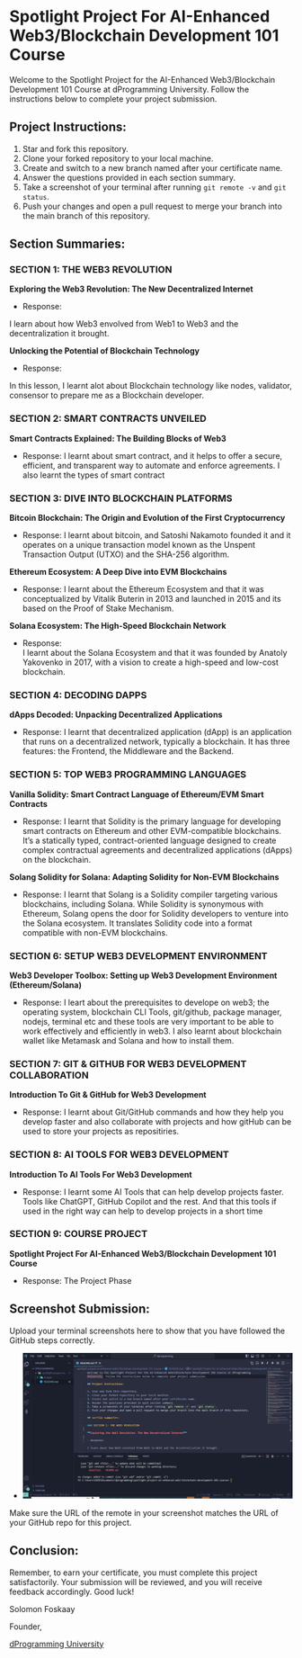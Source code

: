 # Spotlight Project For AI-Enhanced Web3/Blockchain Development 101 Course

Welcome to the Spotlight Project for the AI-Enhanced Web3/Blockchain Development 101 Course at dProgramming University. Follow the instructions below to complete your project submission.

## Project Instructions:

1. Star and fork this repository.
2. Clone your forked repository to your local machine.
3. Create and switch to a new branch named after your certificate name.
4. Answer the questions provided in each section summary.
5. Take a screenshot of your terminal after running `git remote -v` and `git status`.
6. Push your changes and open a pull request to merge your branch into the main branch of this repository.

## Section Summaries:

### SECTION 1: THE WEB3 REVOLUTION

**Exploring the Web3 Revolution: The New Decentralized Internet**

- Response:

I learn about how Web3 envolved from Web1 to Web3 and the decentralization it brought.

**Unlocking the Potential of Blockchain Technology**

- Response:

In this lesson, I learnt alot about Blockchain technology like nodes, validator, consensor to prepare me as a Blockchain developer.

### SECTION 2: SMART CONTRACTS UNVEILED

**Smart Contracts Explained: The Building Blocks of Web3**

- Response:
  I learnt about smart contract, and it helps to offer a secure, efficient, and transparent way to automate and enforce agreements. I also learnt the types of smart contract

### SECTION 3: DIVE INTO BLOCKCHAIN PLATFORMS

**Bitcoin Blockchain: The Origin and Evolution of the First Cryptocurrency**

- Response:
  I learnt about bitcoin, and Satoshi Nakamoto founded it and it operates on a unique transaction model known as the Unspent Transaction Output (UTXO) and the SHA-256 algorithm.

**Ethereum Ecosystem: A Deep Dive into EVM Blockchains**

- Response:
  I learnt about the Ethereum Ecosystem and that it was conceptualized by Vitalik Buterin in 2013 and launched in 2015 and its based on the Proof of Stake Mechanism.

**Solana Ecosystem: The High-Speed Blockchain Network**

- Response:  
  I learnt about the Solana Ecosystem and that it was founded by Anatoly Yakovenko in 2017, with a vision to create a high-speed and low-cost blockchain.

### SECTION 4: DECODING DAPPS

**dApps Decoded: Unpacking Decentralized Applications**

- Response:
  I learnt that decentralized application (dApp) is an application that runs on a decentralized network, typically a blockchain. It has three features: the Frontend, the Middleware and the Backend.

### SECTION 5: TOP WEB3 PROGRAMMING LANGUAGES

**Vanilla Solidity: Smart Contract Language of Ethereum/EVM Smart Contracts**

- Response:
  I learnt that Solidity is the primary language for developing smart contracts on Ethereum and other EVM-compatible blockchains. It’s a statically typed, contract-oriented language designed to create complex contractual agreements and decentralized applications (dApps) on the blockchain.

**Solang Solidity for Solana: Adapting Solidity for Non-EVM Blockchains**

- Response:
  I learnt that Solang is a Solidity compiler targeting various blockchains, including Solana. While Solidity is synonymous with Ethereum, Solang opens the door for Solidity developers to venture into the Solana ecosystem. It translates Solidity code into a format compatible with non-EVM blockchains.

### SECTION 6: SETUP WEB3 DEVELOPMENT ENVIRONMENT

**Web3 Developer Toolbox: Setting up Web3 Development Environment (Ethereum/Solana)**

- Response:
  I leart about the prerequisites to develope on web3; the operating system, blockchain CLI Tools, git/github, package manager, nodejs, terminal etc and these tools are very important to be able to work effectively and efficiently in web3. I also learnt about blockchain wallet like Metamask and Solana and how to install them.

### SECTION 7: GIT & GITHUB FOR WEB3 DEVELOPMENT COLLABORATION

**Introduction To Git & GitHub for Web3 Development**

- Response:
  I learnt about Git/GitHub commands and how they help you develop faster and also collaborate with projects and how gitHub can be used to store your projects as repositiries.

### SECTION 8: AI TOOLS FOR WEB3 DEVELOPMENT

**Introduction To AI Tools For Web3 Development**

- Response:
  I learnt some AI Tools that can help develop projects faster. Tools like ChatGPT, GitHub Copilot and the rest. And that this tools if used in the right way can help to develop projects in a short time

### SECTION 9: COURSE PROJECT

**Spotlight Project For AI-Enhanced Web3/Blockchain Development 101 Course**

- Response:
  The Project Phase

## Screenshot Submission:

Upload your terminal screenshots here to show that you have followed the GitHub steps correctly.

- ![GitHub Remote URL](images/project-screeshot.png)

Make sure the URL of the remote in your screenshot matches the URL of your GitHub repo for this project.

## Conclusion:

Remember, to earn your certificate, you must complete this project satisfactorily. Your submission will be reviewed, and you will receive feedback accordingly. Good luck!

Solomon Foskaay

Founder,

[dProgramming University](https://dProgrammingUniversity.com)
